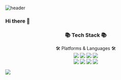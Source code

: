 ![header](https://capsule-render.vercel.app/api?type=Waving&color=59d4d3&height=170&section=header&text=Yujin's&nbsp;Github&fontSize=40)

### Hi there 👋

### <p align="center">📚 Tech Stack 📚</p>

<p align="center">
  🛠️ Platforms & Languages 🛠️
  <br>
	<img src="https://img.shields.io/badge/Python-3776AB?style=flat&logo=Python&logoColor=white" />
  <img src="https://img.shields.io/badge/C-A8B9CC?style=flat&logo=C&logoColor=white" />
  <img src="https://img.shields.io/badge/C++-00599C?style=flat&logo=C++&logoColor=white" />
  <img src="https://img.shields.io/badge/Kotlin-7F52FF?style=flat&logo=Kotlin&logoColor=white" />
  <br>
  <img src="https://img.shields.io/badge/MySQL-4479A1?style=flat&logo=MySQL&logoColor=white" />
  <img src="https://img.shields.io/badge/Firebase-FFCA28?style=flat&logo=Firebase&logoColor=white" />
  <img src="https://img.shields.io/badge/Android Studio-3DDC84?style=flat&logo=Android Studio&logoColor=white" />

  
  <img src="https://img.shields.io/badge/Tableau-E97627?style=flat&logo=Tableau&logoColor=white" />
</p>

![](./profile-3d-contrib/profile-3d-contrib/profile-gitblock.svg)
<!--
**yujinkimmn/yujinkimmn** is a ✨ _special_ ✨ repository because its `README.md` (this file) appears on your GitHub profile.

Here are some ideas to get you started:

- 🔭 I’m currently working on ...
- 🌱 I’m currently learning ...
- 👯 I’m looking to collaborate on ...
- 🤔 I’m looking for help with ...
- 💬 Ask me about ...
- 📫 How to reach me: ...
- 😄 Pronouns: ...
- ⚡ Fun fact: ...
-->
